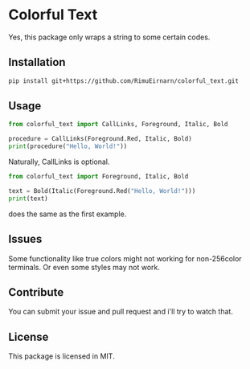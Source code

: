 # Colorful Text

Yes, this package only wraps a string to some certain codes.

## Installation

```sh
pip install git+https://github.com/RimuEirnarn/colorful_text.git
```

## Usage

```python
from colorful_text import CallLinks, Foreground, Italic, Bold

procedure = CallLinks(Foreground.Red, Italic, Bold)
print(procedure("Hello, World!"))
```

Naturally, CallLinks is optional.

```python
from colorful_text import Foreground, Italic, Bold

text = Bold(Italic(Foreground.Red("Hello, World!")))
print(text)
```

does the same as the first example.

## Issues

Some functionality like true colors might not working for non-256color terminals. Or even some styles may not work.

## Contribute

You can submit your issue and pull request and i'll try to watch that.

## License

This package is licensed in MIT.
